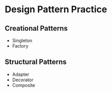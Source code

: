 # Design Pattern Practice

## Creational Patterns
- Singleton
- Factory

## Structural Patterns
- Adapter
- Decorator
- Composite